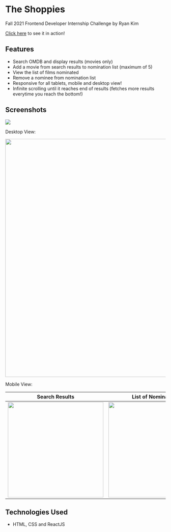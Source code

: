 # The Shoppies

Fall 2021 Frontend Developer Internship Challenge by Ryan Kim

[Click here](https://hanjun1.github.io/the-shoppies/) to see it in action!

## Features

- Search OMDB and display results (movies only)
- Add a movie from search results to nomination list (maximum of 5)
- View the list of films nominated
- Remove a nominee from nomination list
- Responsive for all tablets, mobile and desktop view!
- Infinite scrolling until it reaches end of results (fetches more results everytime you reach the bottom!)

## Screenshots

![](https://media.giphy.com/media/vH4uOv8Fz1cYYq1g2N/giphy.gif)

Desktop View:

<img src="https://imgur.com/fXGYuay.png" width="750px">

Mobile View:

|                     Search Results                      |                   List of Nominations                   |
| :-----------------------------------------------------: | :-----------------------------------------------------: |
| <img src="https://imgur.com/yQ5FyKj.png" width="300px"> | <img src="https://imgur.com/9MSU68d.png" width="300px"> |

## Technologies Used

- HTML, CSS and ReactJS
